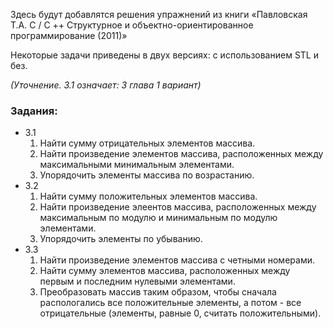 <p>Здесь будут добавлятся решения упражнений из книги «Павловская Т.А. C / C ++ Структурное и объектно-ориентированное программирование (2011)»</p>

<p>Некоторые задачи приведены в двух версиях: с использованием STL и без.</p>

<em>(Уточнение. 3.1 означает: 3 глава 1 вариант)</em>

<h3>Задания:</h3>
 <ul>
   <li> 3.1
     <ol>
       <li> Найти сумму отрицательных элементов массива.</li>
       <li> Найти произведение элементов массива, расположенных между максимальными минимальным элементами.</li>
       <li> Упорядочить элементы массива по возрастанию. </li>
    </ol> 
   </li> 
   
   <li> 3.2
     <ol>
        <li> Найти сумму положительных элементов массива.</li>
        <li> Найти произведение элеентов массива, расположенных между
             максимальным по модулю и минимальным по модулю элементами.</li>
        <li> Упорядочить элементы по убыванию.</li>
    </ol> 
   </li>
   
   <li> 3.3
     <ol>
       <li> Найти произведение элементов массива с четными номерами.</li>
       <li> Найти сумму элементов массива, расположенных между первым и последним
    нулевыми элементами.</li>
       <li> Преобразовать массив таким образом, чтобы сначала распологались
    все положительные элементы, а потом - все отрицательные
    (элементы, равные 0, считать положительными). </li>
    </ol> 
   </li>
 </ul>
